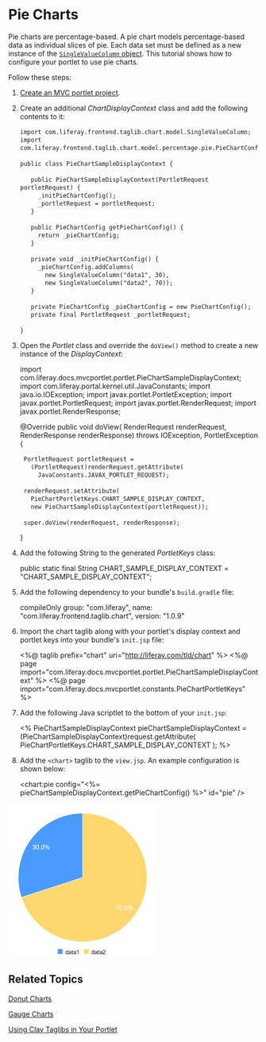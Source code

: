 # Pie Charts [](id=pie-charts)

Pie charts are percentage-based. A pie chart models percentage-based data as 
individual slices of pie. Each data set must be defined as a new instance of the 
[`SingleValueColumn` object](@app-ref@/foundation/latest/javadocs/com/liferay/frontend/taglib/chart/model/SingleValueColumn.html). 
This tutorial shows how to configure your portlet to use pie charts. 

Follow these steps:

1.  [Create an MVC portlet project](/develop/reference/-/knowledge_base/7-1/using-the-mvc-portlet-template).

2.  Create an additional *ChartDisplayContext* class and add the following 
    contents to it:

        import com.liferay.frontend.taglib.chart.model.SingleValueColumn;
        import com.liferay.frontend.taglib.chart.model.percentage.pie.PieChartConfig;

        public class PieChartSampleDisplayContext {

           public PieChartSampleDisplayContext(PortletRequest portletRequest) {
             _initPieChartConfig();
             _portletRequest = portletRequest;
           }

           public PieChartConfig getPieChartConfig() {
             return _pieChartConfig;
           }

           private void _initPieChartConfig() {
             _pieChartConfig.addColumns(
               new SingleValueColumn("data1", 30),
               new SingleValueColumn("data2", 70));
           }

           private PieChartConfig _pieChartConfig = new PieChartConfig();
           private final PortletRequest _portletRequest;

        }

3.  Open the *Portlet* class and override the `doView()` method to create a new 
   instance of the *DisplayContext*:

       import com.liferay.docs.mvcportlet.portlet.PieChartSampleDisplayContext;
       import com.liferay.portal.kernel.util.JavaConstants;
       import java.io.IOException;
       import javax.portlet.PortletException;
       import javax.portlet.PortletRequest;
       import javax.portlet.RenderRequest;
       import javax.portlet.RenderResponse;

       @Override
       public void doView(
           RenderRequest renderRequest, RenderResponse renderResponse)
         throws IOException, PortletException {

         PortletRequest portletRequest =
           (PortletRequest)renderRequest.getAttribute(
             JavaConstants.JAVAX_PORTLET_REQUEST);

         renderRequest.setAttribute(
           PieChartPortletKeys.CHART_SAMPLE_DISPLAY_CONTEXT,
           new PieChartSampleDisplayContext(portletRequest));

         super.doView(renderRequest, renderResponse);
       }

4.  Add the following String to the generated *PortletKeys* class:

       public static final String CHART_SAMPLE_DISPLAY_CONTEXT =
         "CHART_SAMPLE_DISPLAY_CONTEXT";

5.  Add the following dependency to your bundle's `build.gradle` file:

       compileOnly group: "com.liferay",
       name: "com.liferay.frontend.taglib.chart",
       version: "1.0.9"

6.  Import the chart taglib along with your portlet's display context and 
   portlet keys into your bundle's `init.jsp` file:

       <%@ taglib prefix="chart" uri="http://liferay.com/tld/chart" %>
       <%@ page import="com.liferay.docs.mvcportlet.portlet.PieChartSampleDisplayContext" %>
       <%@ page import="com.liferay.docs.mvcportlet.constants.PieChartPortletKeys" %>

7.  Add the following Java scriptlet to the bottom of your `init.jsp`:

       <%
       PieChartSampleDisplayContext pieChartSampleDisplayContext =
       (PieChartSampleDisplayContext)request.getAttribute(
         PieChartPortletKeys.CHART_SAMPLE_DISPLAY_CONTEXT
       );
       %>

8.  Add the `<chart>` taglib to the `view.jsp`. An example configuration is 
   shown below:

       <chart:pie
         config="<%= pieChartSampleDisplayContext.getPieChartConfig() %>"
         id="pie"
       />

![Figure 1: A pie chart models percentage-based data as individual slices of pie.](../../../images/chart-taglib-pie.png)

## Related Topics [](id=related-topics)

[Donut Charts](/develop/tutorials/-/knowledge_base/7-1/donut-charts)

[Gauge Charts](/develop/tutorials/-/knowledge_base/7-1/gauge-charts)

[Using Clay Taglibs in Your Portlet](/develop/tutorials/-/knowledge_base/7-1/using-the-clay-taglib-in-your-portlets)
